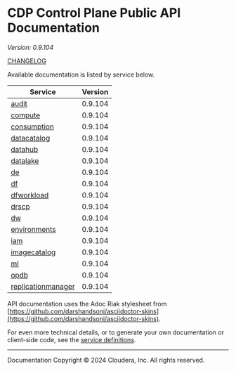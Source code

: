 # CDP Control Plane Public API Documentation

*Version: 0.9.104*

[CHANGELOG](CHANGELOG.md)

Available documentation is listed by service below.

| Service | Version |
| --- | --- |
| [audit](./audit/index.html) | 0.9.104 |
| [compute](./compute/index.html) | 0.9.104 |
| [consumption](./consumption/index.html) | 0.9.104 |
| [datacatalog](./datacatalog/index.html) | 0.9.104 |
| [datahub](./datahub/index.html) | 0.9.104 |
| [datalake](./datalake/index.html) | 0.9.104 |
| [de](./de/index.html) | 0.9.104 |
| [df](./df/index.html) | 0.9.104 |
| [dfworkload](./dfworkload/index.html) | 0.9.104 |
| [drscp](./drscp/index.html) | 0.9.104 |
| [dw](./dw/index.html) | 0.9.104 |
| [environments](./environments/index.html) | 0.9.104 |
| [iam](./iam/index.html) | 0.9.104 |
| [imagecatalog](./imagecatalog/index.html) | 0.9.104 |
| [ml](./ml/index.html) | 0.9.104 |
| [opdb](./opdb/index.html) | 0.9.104 |
| [replicationmanager](./replicationmanager/index.html) | 0.9.104 |

API documentation uses the Adoc Riak stylesheet from
[https://github.com/darshandsoni/asciidoctor-skins](https://github.com/darshandsoni/asciidoctor-skins).

For even more technical details, or to generate your own documentation or client-side code, see the
[service definitions](swagger/).

----

Documentation Copyright © 2024 Cloudera, Inc. All rights reserved.

